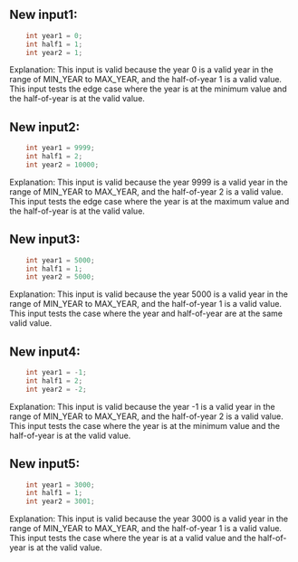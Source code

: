## New input1:
```java
    int year1 = 0;
    int half1 = 1;
    int year2 = 1;
```
Explanation: This input is valid because the year 0 is a valid year in the range of MIN_YEAR to MAX_YEAR, and the half-of-year 1 is a valid value. This input tests the edge case where the year is at the minimum value and the half-of-year is at the valid value.

## New input2:
```java
    int year1 = 9999;
    int half1 = 2;
    int year2 = 10000;
```
Explanation: This input is valid because the year 9999 is a valid year in the range of MIN_YEAR to MAX_YEAR, and the half-of-year 2 is a valid value. This input tests the edge case where the year is at the maximum value and the half-of-year is at the valid value.

## New input3:
```java
    int year1 = 5000;
    int half1 = 1;
    int year2 = 5000;
```
Explanation: This input is valid because the year 5000 is a valid year in the range of MIN_YEAR to MAX_YEAR, and the half-of-year 1 is a valid value. This input tests the case where the year and half-of-year are at the same valid value.

## New input4:
```java
    int year1 = -1;
    int half1 = 2;
    int year2 = -2;
```
Explanation: This input is valid because the year -1 is a valid year in the range of MIN_YEAR to MAX_YEAR, and the half-of-year 2 is a valid value. This input tests the case where the year is at the minimum value and the half-of-year is at the valid value.

## New input5:
```java
    int year1 = 3000;
    int half1 = 1;
    int year2 = 3001;
```
Explanation: This input is valid because the year 3000 is a valid year in the range of MIN_YEAR to MAX_YEAR, and the half-of-year 1 is a valid value. This input tests the case where the year is at a valid value and the half-of-year is at the valid value.
